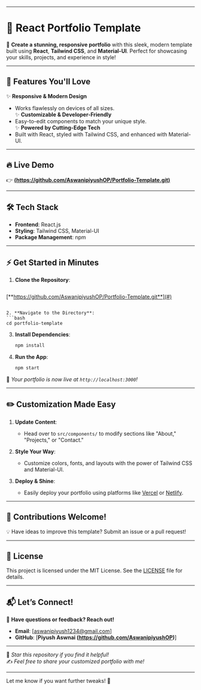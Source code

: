 
---

# 🌟 **React Portfolio Template**  

🎨 **Create a stunning, responsive portfolio** with this sleek, modern template built using **React**, **Tailwind CSS**, and **Material-UI**. Perfect for showcasing your skills, projects, and experience in style!  

---

## 🚀 **Features You'll Love**  

✨ **Responsive & Modern Design**  
   - Works flawlessly on devices of all sizes.  
✨ **Customizable & Developer-Friendly**  
   - Easy-to-edit components to match your unique style.  
✨ **Powered by Cutting-Edge Tech**  
   - Built with React, styled with Tailwind CSS, and enhanced with Material-UI.  

---

## 🔥 **Live Demo**  

👉 [**(https://github.com/AswanipiyushOP/Portfolio-Template.git)**](#) 

---

## 🛠️ **Tech Stack**  

- **Frontend**: React.js  
- **Styling**: Tailwind CSS, Material-UI  
- **Package Management**: npm  

---

## ⚡ **Get Started in Minutes**  

1. **Clone the Repository**:  
   ```bash  
  [**https://github.com/AswanipiyushOP/Portfolio-Template.git**](#)
   ```  

2. **Navigate to the Directory**:  
   ```bash  
   cd portfolio-template  
   ```  

3. **Install Dependencies**:  
   ```bash  
   npm install  
   ```  

4. **Run the App**:  
   ```bash  
   npm start  
   ```  

🎉 *Your portfolio is now live at `http://localhost:3000`!*  

---

## ✏️ **Customization Made Easy**  

1. **Update Content**:  
   - Head over to `src/components/` to modify sections like "About," "Projects," or "Contact."  

2. **Style Your Way**:  
   - Customize colors, fonts, and layouts with the power of Tailwind CSS and Material-UI.  

3. **Deploy & Shine**:  
   - Easily deploy your portfolio using platforms like [Vercel](https://vercel.com/) or [Netlify](https://www.netlify.com/).  

---

## 🤝 **Contributions Welcome!**  

💡 Have ideas to improve this template? Submit an issue or a pull request!  

---

## 📜 **License**  

This project is licensed under the MIT License. See the [LICENSE](LICENSE) file for details.  

---

## 📬 **Let’s Connect!**  

💌 **Have questions or feedback? Reach out!**  
- **Email**: [aswanipiyush1234@gmail.com]  
- **GitHub**: [**Piyush Aswnai (https://github.com/AswanipiyushOP)**]

---

🌟 *Star this repository if you find it helpful!*  
✍️ *Feel free to share your customized portfolio with me!*  

---  

Let me know if you want further tweaks! 🚀
